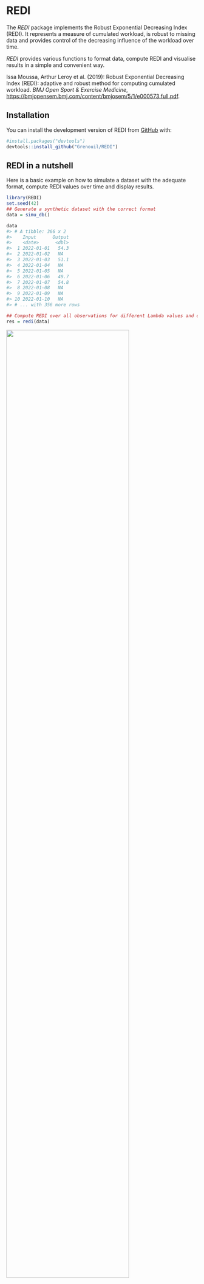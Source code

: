 
# REDI

<!-- badges: start -->
<!-- badges: end -->

The *REDI* package implements the Robust Exponential Decreasing Index
(REDI). It represents a measure of cumulated workload, is robust to
missing data and provides control of the decreasing influence of the
workload over time.

*REDI* provides various functions to format data, compute REDI and
visualise results in a simple and convenient way.

Issa Moussa, Arthur Leroy et al. (2019): Robust Exponential Decreasing
Index (REDI): adaptive and robust method for computing cumulated
workload. *BMJ Open Sport & Exercise Medicine*,
<https://bmjopensem.bmj.com/content/bmjosem/5/1/e000573.full.pdf>.

## Installation

You can install the development version of REDI from
[GitHub](https://github.com/) with:

``` r
#install.packages("devtools")
devtools::install_github("Grenouil/REDI")
```

## REDI in a nutshell

Here is a basic example on how to simulate a dataset with the adequate
format, compute REDI values over time and display results.

``` r
library(REDI)
set.seed(42)
## Generate a synthetic dataset with the correct format
data = simu_db()

data
#> # A tibble: 366 x 2
#>    Input      Output
#>    <date>      <dbl>
#>  1 2022-01-01   54.3
#>  2 2022-01-02   NA  
#>  3 2022-01-03   51.1
#>  4 2022-01-04   NA  
#>  5 2022-01-05   NA  
#>  6 2022-01-06   49.7
#>  7 2022-01-07   54.8
#>  8 2022-01-08   NA  
#>  9 2022-01-09   NA  
#> 10 2022-01-10   NA  
#> # ... with 356 more rows

## Compute REDI over all observations for different Lambda values and display results
res = redi(data)
```

<img src="man/figures/README_REDI in a nutshell-1.png" width="80%" />

``` r

res
#> # A tibble: 1,098 x 4
#>    Input      Output  REDI Lambda
#>    <date>      <dbl> <dbl>  <dbl>
#>  1 2023-01-01   NA    49.2   0.05
#>  2 2022-12-31   49.5  49.2   0.05
#>  3 2022-12-30   NA    49.2   0.05
#>  4 2022-12-29   NA    49.2   0.05
#>  5 2022-12-28   NA    49.2   0.05
#>  6 2022-12-27   47.3  49.2   0.05
#>  7 2022-12-26   45.0  49.3   0.05
#>  8 2022-12-25   49.1  49.7   0.05
#>  9 2022-12-24   52.6  49.7   0.05
#> 10 2022-12-23   NA    49.5   0.05
#> # ... with 1,088 more rows
```

## Detailed workflow

For a advanced use of the package, here is a quick step-by-step guide.

### Data simulation

In order to test different features of the package, the `simu_db()`
function is provided as a handy way to generate synthetic data with the
correct format for subsequent REDI computations.

``` r
set.seed(42)
## Generate a synthetic dataset, containing dates (Inputs) from '2022-01-01' to '2023-01-01' and observations (Outputs) following a Gaussian distribution (mean = 50, var = 10), with 50% of missing values.
simu_data <- simu_db(start_date = '2022-01-01',
    end_date = '2023-01-01',
    by = 'day',
    output_distrib = 'Gaussian',
    ratio_missing = 0.5,
    mean = 50,
    var = 10)

simu_data
#> # A tibble: 366 x 2
#>    Input      Output
#>    <date>      <dbl>
#>  1 2022-01-01   54.3
#>  2 2022-01-02   NA  
#>  3 2022-01-03   51.1
#>  4 2022-01-04   NA  
#>  5 2022-01-05   NA  
#>  6 2022-01-06   49.7
#>  7 2022-01-07   54.8
#>  8 2022-01-08   NA  
#>  9 2022-01-09   NA  
#> 10 2022-01-10   NA  
#> # ... with 356 more rows
```

As displayed above, any dataset processed in REDI should provide 2
columns: one corresponding to `Input` values (*e.g.* time) and another
to `Output` values (*e.g.* workload).

### Convert a dataset to the correct format with `format_data()`

However, a real-life dataset will generally not have the correct format
to compute REDI directy. Therefore, the `format_data()` function is
designed to help with this process by identifying the columns
corresponding to the Input (e.g the date) and the Output (e.g. the
workload) variables. The Input column should be defined with a correct
`Date` type. The function will automatically identify missing values
between each observations, considering the `by` argument as the time
increment (for instance with ‘day’, the default, each day between two
observed dates is considered missing). Finally, Output values for
duplicated Input values can be summarised according to the
`summarise_duplicate` argument.

``` r

## Create a dummy real-life dataset 
raw_db <- data.frame(
  'Var1' = 1:100, 
  'Var2' = rnorm(n = 100, mean = 50, sd = 10), 
  'Var3' = c(
    as.Date("2022/1/1"), 
    seq(from = as.Date("2022/1/3"), by = "day", length.out = 99)
    )
  )

head(raw_db)
#>   Var1     Var2       Var3
#> 1    1 58.84844 2022-01-01
#> 2    2 51.63431 2022-01-03
#> 3    3 41.39630 2022-01-04
#> 4    4 59.74555 2022-01-05
#> 5    5 43.81340 2022-01-06
#> 6    6 44.72518 2022-01-07

## Convert the dataset to the correct format (adding the missing data point on 2022-01-02) 
db <- format_data(
    data = raw_db,
    input = 'Var3',
    output = 'Var2',
    by = 'day',
    format = '%Y%m%d'
    )

db
#> # A tibble: 101 x 2
#>    Input      Output
#>    <date>      <dbl>
#>  1 2022-01-01   58.8
#>  2 2022-01-02   NA  
#>  3 2022-01-03   51.6
#>  4 2022-01-04   41.4
#>  5 2022-01-05   59.7
#>  6 2022-01-06   43.8
#>  7 2022-01-07   44.7
#>  8 2022-01-08   32.4
#>  9 2022-01-09   45.0
#> 10 2022-01-10   46.8
#> # ... with 91 more rows
```

### Computation of REDI with `compute_redi()`

To compute a single REDI value, simply use the `compute_redi()`
function. It will correspond to the REDI value for the most recent
observed Input in the dataset, using all data from the past. Feel free
to adapt the $\lambda$ coefficient, controlling the exponential decay of
weights over time, depending on the context.

``` r

## Compute REDI at the current date (2022-04-11 in this example)
compute_redi(db, coef = 0.05)
#> [1] 49.85942

max(db$Input)
#> [1] "2022-04-11"
```

### Computation multiple REDI values over time with `loop_redi()`

To sequentially compute REDI for all `Input` values in the dataset with
speed-up vectorised operations, one can use the `loop_redi()` function.

``` r
## Apply loop_redi() to tcompute REDI for all dates in the dataset 
db_redi <- loop_redi(data = db, coef = 0.5)

db_redi
#> # A tibble: 101 x 4
#>    Input      Output  REDI Lambda
#>    <date>      <dbl> <dbl>  <dbl>
#>  1 2022-04-11   50.1  51.4    0.5
#>  2 2022-04-10   63.9  52.3    0.5
#>  3 2022-04-09   40.9  44.9    0.5
#>  4 2022-04-08   48.3  47.4    0.5
#>  5 2022-04-07   48.7  46.8    0.5
#>  6 2022-04-06   37.9  45.6    0.5
#>  7 2022-04-05   54.4  50.6    0.5
#>  8 2022-04-04   36.9  48.2    0.5
#>  9 2022-04-03   55.0  55.5    0.5
#> 10 2022-04-02   63.0  55.8    0.5
#> # ... with 91 more rows
```

### Display results with `plot_redi()`

The `plot_redi()` function is proposed to display the results, and
provides several options to personalise the graphs.

``` r
## Display results as time series of REDI values
plot_redi(redi = db_redi,
          x_axis = 'Date',
          y_axis = 'Workload',
          plot_data = TRUE)
#> Warning: Removed 1 rows containing missing values (`geom_point()`).
```

<img src="man/figures/README_plot REDI-1.png" width="80%" />

One can customise graphs by:

- changing the name of the axis by replacing the default values of
  `x_axis` and `y_axis`;
- masking the original data in black points by setting `plot_data` to
  `FALSE`.

### Full workflow with the wrapper function `redi()`

As presented in the nutshell example, all the previous steps
(formatting, computations, plotting) are wrapped into the `redi()`
function. In addition to the arguments of the previous functions, it is
also possible to provide a vector to the `coef` argument to display
results for different $\lambda$ values.

``` r
## Apply redi() on db and provide a vector of coefficients.
db_full_redi <- redi(data = db, coef = c(0.1, 0.2, 0.3), plot = TRUE)
```

<img src="man/figures/README_wrapper REDI-1.png" width="80%" />

``` r

db_full_redi
#> # A tibble: 303 x 4
#>    Input      Output  REDI Lambda
#>    <date>      <dbl> <dbl>  <dbl>
#>  1 2022-04-11   50.1  50.2    0.1
#>  2 2022-04-10   63.9  50.2    0.1
#>  3 2022-04-09   40.9  48.7    0.1
#>  4 2022-04-08   48.3  49.5    0.1
#>  5 2022-04-07   48.7  49.7    0.1
#>  6 2022-04-06   37.9  49.8    0.1
#>  7 2022-04-05   54.4  51.0    0.1
#>  8 2022-04-04   36.9  50.7    0.1
#>  9 2022-04-03   55.0  52.1    0.1
#> 10 2022-04-02   63.0  51.8    0.1
#> # ... with 293 more rows
```
